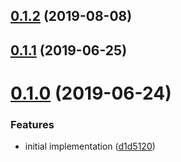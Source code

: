 ## [0.1.2](http://luadevkit/ldk-i18n/compare/0.1.1...0.1.2) (2019-08-08)



## [0.1.1](http://luadevkit/ldk-i18n/compare/0.1.0...0.1.1) (2019-06-25)



# [0.1.0](http://luadevkit/ldk-i18n/compare/d1d5120...0.1.0) (2019-06-24)


### Features

* initial implementation ([d1d5120](http://luadevkit/ldk-i18n/commits/d1d5120))



